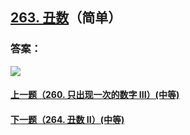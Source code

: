 ## [263. 丑数](https://leetcode-cn.com/problems/ugly-number/)（简单）





### 答案：



![](https://img-blog.csdnimg.cn/20200807155236311.png)

#### [上一题（260. 只出现一次的数字 III）(中等)](https://github.com/sdwwld/leetCode/blob/master/src/main/java/com/wld/java/leetcode/leetCode0260.md)

#### [下一题（264. 丑数 II）(中等)](https://github.com/sdwwld/leetCode/blob/master/src/main/java/com/wld/java/leetcode/leetCode0264.md)